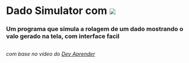 <h1>Dado Simulator com <img src="https://img.shields.io/badge/Python-3776AB?style=for-the-badge&logo=python&logoColor=white"></h2>

<h3>Um programa que simula a rolagem de um dado mostrando o valo gerado na tela, com interface facil</h3>

##

*com base no vídeo do <a href="https://youtu.be/7U3-pJZkN-o">Dev Aprender</a>*
